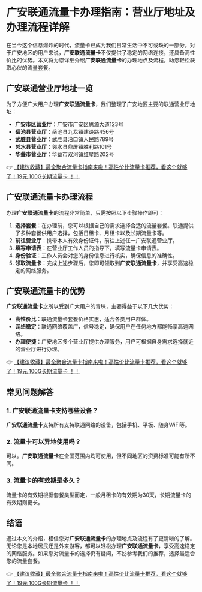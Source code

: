 # 广安联通流量卡办理指南：营业厅地址及办理流程详解

在当今这个信息爆炸的时代，流量卡已成为我们日常生活中不可或缺的一部分。对于广安地区的用户来说，**广安联通流量卡**不仅提供了稳定的网络连接，还具备高性价比的优势。本文将为您详细介绍**广安联通流量卡**的办理地点及流程，助您轻松获取心仪的流量套餐。

## 广安联通营业厅地址一览

为了方便广大用户办理**广安联通流量卡**，我们整理了广安地区主要的联通营业厅地址：

- **广安市区营业厅**：广安市广安区思源大道123号
- **岳池县营业厅**：岳池县九龙镇建设路456号
- **武胜县营业厅**：武胜县沿口镇人民路789号
- **邻水县营业厅**：邻水县鼎屏镇胜利路101号
- **华蓥市营业厅**：华蓥市双河镇红星路202号

👉 [【建议收藏】最全聚合流量卡指南来啦！高性价比流量卡推荐，看这个就够了！19元 100G长期流量卡 ！！](https://bit.ly/Liuliangka)

## 广安联通流量卡办理流程

办理**广安联通流量卡**的流程非常简单，只需按照以下步骤操作即可：

1. **选择套餐**：在办理前，您可以根据自己的需求选择合适的流量套餐。联通提供了多种套餐供用户选择，包括日租卡、月租卡以及长期流量卡等。
2. **前往营业厅**：携带本人有效身份证件，前往上述任一广安联通营业厅。
3. **填写申请表**：在营业厅工作人员的指导下，填写流量卡申请表。
4. **身份验证**：工作人员会对您的身份信息进行核实，确保信息的准确性。
5. **领取流量卡**：完成上述步骤后，您即可领取到**广安联通流量卡**，并享受高速稳定的网络服务。

## 广安联通流量卡的优势

**广安联通流量卡**之所以受到广大用户的青睐，主要得益于以下几大优势：

- **高性价比**：联通流量卡套餐价格实惠，适合各类用户群体。
- **网络稳定**：联通网络覆盖广，信号稳定，确保用户在任何地方都能畅享高速网络。
- **办理便捷**：广安地区多个营业厅提供办理服务，用户可根据自身需求选择就近的营业厅进行办理。

👉 [【建议收藏】最全聚合流量卡指南来啦！高性价比流量卡推荐，看这个就够了！19元 100G长期流量卡 ！！](https://bit.ly/Liuliangka)

## 常见问题解答

### 1. 广安联通流量卡支持哪些设备？
**广安联通流量卡**支持所有支持联通网络的设备，包括手机、平板、随身WiFi等。

### 2. 流量卡可以异地使用吗？
可以。**广安联通流量卡**在全国范围内均可使用，但不同地区的资费标准可能有所不同。

### 3. 流量卡的有效期是多久？
流量卡的有效期根据套餐类型而定，一般月租卡的有效期为30天，长期流量卡的有效期则更长。

## 结语

通过本文的介绍，相信您对**广安联通流量卡**的办理地点及流程有了更清晰的了解。无论您是本地居民还是外来游客，都可以轻松办理**广安联通流量卡**，享受高速稳定的网络服务。如果您对流量卡的选择仍有疑问，不妨参考我们的推荐，选择最适合您的流量套餐。

👉 [【建议收藏】最全聚合流量卡指南来啦！高性价比流量卡推荐，看这个就够了！19元 100G长期流量卡 ！！](https://bit.ly/Liuliangka)